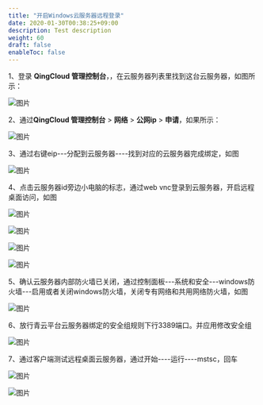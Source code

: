 ```yaml
---
title: "开启Windows云服务器远程登录"
date: 2020-01-30T00:38:25+09:00
description: Test description
weight: 60
draft: false
enableToc: false
---
```


 1、登录 **QingCloud 管理控制台**，，在云服务器列表里找到这台云服务器，如图所示：

![图片](/compute/vm/_images/image.png)

 2、通过**QingCloud 管理控制台** > **网络** > **公网ip** > **申请**，如果所示：

![图片](/compute/vm/_images/image-1568884014191.png)

 3、通过右键eip---分配到云服务器----找到对应的云服务器完成绑定，如图

![图片](/compute/vm/_images/image-1568884020689.png)

 4、点击云服务器id旁边小电脑的标志，通过web vnc登录到云服务器，开启远程桌面访问，如图

![图片](/compute/vm/_images/image-1568884029354.png)

![图片](/compute/vm/_images/image-1568884045486.png)

![图片](/compute/vm/_images/image-1568884042485.png)

![图片](/compute/vm/_images/image-1568884094219.png)

 5、确认云服务器内部防火墙已关闭，通过控制面板---系统和安全---windows防火墙---启用或者关闭windows防火墙，关闭专有网络和共用网络防火墙，如图

![图片](/compute/vm/_images/image-1568884099948.png)

 6、放行青云平台云服务器绑定的安全组规则下行3389端口。并应用修改安全组

![图片](/compute/vm/_images/image-1568884118279.png)

 7、通过客户端测试远程桌面云服务器，通过开始----运行----mstsc，回车

![图片](/compute/vm/_images/image-1568884119758.png)

![图片](/compute/vm/_images/image-1568884121368.png)


